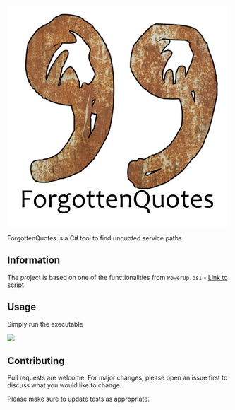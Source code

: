 <img src="Logo.png" />

ForgottenQuotes is a C# tool to find unquoted service paths

## Information

The project is based on one of the functionalities from `PowerUp.ps1` - [Link to script](https://github.com/PowerShellMafia/PowerSploit/blob/master/Privesc/PowerUp.ps1#L1425)

## Usage

Simply run the executable

<img src="https://media.discordapp.net/attachments/659523677859217410/670671386624393273/md6Oyrt9sp.png" />

## Contributing
Pull requests are welcome. For major changes, please open an issue first to discuss what you would like to change.

Please make sure to update tests as appropriate.
